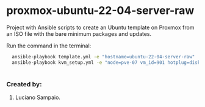 # proxmox-ubuntu-22-04-server-raw
Project with Ansible scripts to create an Ubuntu template on Proxmox from an ISO file with the bare minimum packages and updates.

Run the command in the terminal:
```bash
  ansible-playbook template.yml -e "hostname=ubuntu-22-04-server-raw"
  ansible-playbook kvm_setup.yml -e "node=pve-07 vm_id=901 hotplug=disk,network,cpu storage_pool=Ceph_Gold"
```

#
### Created by:

1. Luciano Sampaio.
